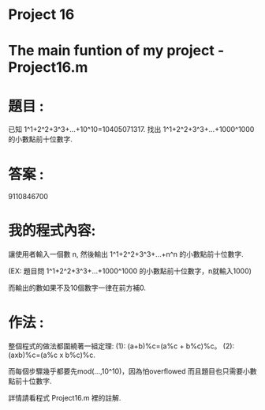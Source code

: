 # Project 16
# The main funtion of my project - Project16.m
# 題目 :
已知 1^1+2^2+3^3+...+10^10=10405071317. 找出 1^1+2^2+3^3+...+1000^1000 的小數點前十位數字.

# 答案 :
9110846700

# 我的程式內容:
讓使用者輸入一個數 n, 然後輸出 1^1+2^2+3^3+...+n^n 的小數點前十位數字.

(EX: 題目問 1^1+2^2+3^3+...+1000^1000 的小數點前十位數字，n就輸入1000)

而輸出的數如果不及10個數字一律在前方補0.

# 作法 :
整個程式的做法都圍繞著一組定理: (1): (a+b)%c=(a%c + b%c)%c。 (2): (axb)%c=(a%c x b%c)%c.

而每個步驟幾乎都要先mod(...,10^10)，因為怕overflowed 而且題目也只需要小數點前十位數字.

詳情請看程式 Project16.m 裡的註解.


